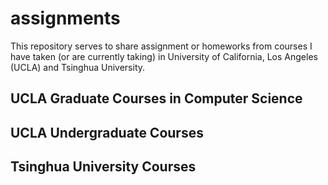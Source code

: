 # assignments

This repository serves to share assignment or homeworks from courses I have taken (or are currently taking) in University of California, Los Angeles (UCLA) and Tsinghua University. 

## UCLA Graduate Courses in Computer Science

## UCLA Undergraduate Courses

## Tsinghua University Courses

